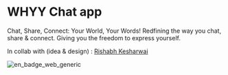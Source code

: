 # WHYY Chat app

Chat, Share, Connect:
Your World, Your Words!
Redfining the way you chat, share & connect.
Giving you the freedom to express yourself.

In collab with (idea & design) : [Rishabh Kesharwai](https://github.com/rishabhkesharwani10)
 
![en_badge_web_generic](https://github.com/TahaHameed23/whyy/assets/89855847/86742620-b4b2-4225-8f69-cc9e3cf341e3)
